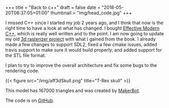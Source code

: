 +++
title = "Back to c++"
draft = false
date = "2018-05-20T08:37:05+01:00"
thumbnail = "img/head_code.jpg"
+++

I missed C++ since I started my job 2 years ago, and I think that now is the
right time to have a look at what has changed. I bought [Effective Modern
C++](http://shop.oreilly.com/product/0636920033707.do), which is really well
written and to the point. I am now going to update my old [3d rasterizer
project](https://github.com/blizarre/aff3d) with what I gained from the book. I
already made a few changes to support SDL2, fixed a few cmake issues, added
travis support to make sure it would build properly, and added support for the
STL file format.

I plan to try to improve the overall architecture and fix some bugs to the rendering code.

{{< figure src="/img/aff3dSkull.png" title="T-Rex skull" >}}

This model has 167000 triangles and was created by [MakerBot](https://www.thingiverse.com/thing:308335).

The code is on [GitHub](https://github.com/blizarre/aff3d).